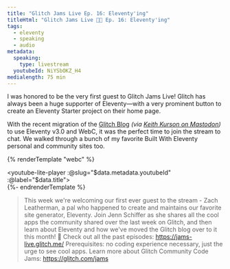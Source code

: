 ```yaml
---
title: "Glitch Jams Live Ep. 16: Eleventy'ing"
titleHtml: "Glitch Jams Live 🍓🎏 Ep. 16: Eleventy'ing"
tags:
  - eleventy
  - speaking
  - audio
metadata:
  speaking:
    type: livestream
  youtubeId: NiYSbOKZ_H4
medialength: 75 min
---
```

I was honored to be the very first guest to Glitch Jams Live! Glitch has always been a huge supporter of Eleventy—with a very prominent button to create an Eleventy Starter project on their home page.

With the recent migration of the [Glitch Blog](https://blog.glitch.com/) _(via [Keith Kurson on Mastodon](https://cute.is/@keith/112131478352732498))_ to use Eleventy v3.0 and WebC, it was the perfect time to join the stream to chat. We walked through a bunch of my favorite Built With Eleventy personal and community sites too.

{% renderTemplate "webc" %}<div><youtube-lite-player :@slug="$data.metadata.youtubeId" :@label="$data.title"></youtube-lite-player></div>{%- endrenderTemplate %}

> This week we're welcoming our first ever guest to the stream - Zach Leatherman, a pal who happened to create and maintains our favorite site generator, Eleventy. Join Jenn Schiffer as she shares all the cool apps the community shared over the last week on Glitch, and then learn about Eleventy and how we've moved the Glitch blog over to it this month! 🍓
> Check out all the past episodes: https://jams-live.glitch.me/
> Prerequisites: no coding experience necessary, just the urge to see cool apps. Learn more about Glitch Community Code Jams: https://glitch.com/jams
